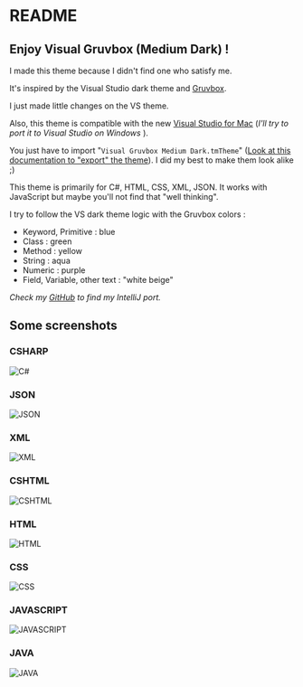 # README
## Enjoy Visual Gruvbox (Medium Dark) !

I made this theme because I didn't find one who satisfy me.

It's inspired by the Visual Studio dark theme and [Gruvbox](https://github.com/morhetz/gruvbox).

I just made little changes on the VS theme.

Also, this theme is compatible with the new [Visual Studio for Mac](https://www.visualstudio.com/vs/visual-studio-mac/)  (*I'll try to port it to Visual Studio on Windows* ).

You just have to import "`Visual Gruvbox Medium Dark.tmTheme`" ([Look at this documentation to "export" the theme](https://code.visualstudio.com/docs/extensions/yocode#_your-extensions-folder)). I did my best to make them look alike ;)

This theme is primarily for C#, HTML, CSS, XML, JSON. It works with JavaScript but maybe you'll not find that "well thinking".

I try to follow the VS dark theme logic with the Gruvbox colors : 
* Keyword, Primitive : blue
* Class : green
* Method : yellow
* String : aqua
* Numeric : purple
* Field, Variable, other text : "white beige"

*Check my [GitHub](https://github.com/rphlmr/) to find my IntelliJ port.* 

## Some screenshots
### CSHARP
![C#](https://raw.githubusercontent.com/rphlmr/visual-gruvbox-medium-dark/master/demo/img/csharp.png)

### JSON
![JSON](https://raw.githubusercontent.com/rphlmr/visual-gruvbox-medium-dark/master/demo/img/json.png)

### XML
![XML](https://raw.githubusercontent.com/rphlmr/visual-gruvbox-medium-dark/master/demo/img/xml.png)

### CSHTML
![CSHTML](https://raw.githubusercontent.com/rphlmr/visual-gruvbox-medium-dark/master/demo/img/cshtml.png)

### HTML
![HTML](https://raw.githubusercontent.com/rphlmr/visual-gruvbox-medium-dark/master/demo/img/html.png)

### CSS
![CSS](https://raw.githubusercontent.com/rphlmr/visual-gruvbox-medium-dark/master/demo/img/css.png)

### JAVASCRIPT
![JAVASCRIPT](https://raw.githubusercontent.com/rphlmr/visual-gruvbox-medium-dark/master/demo/img/js.png)

### JAVA
![JAVA](https://raw.githubusercontent.com/rphlmr/visual-gruvbox-medium-dark/master/demo/img/java.png)